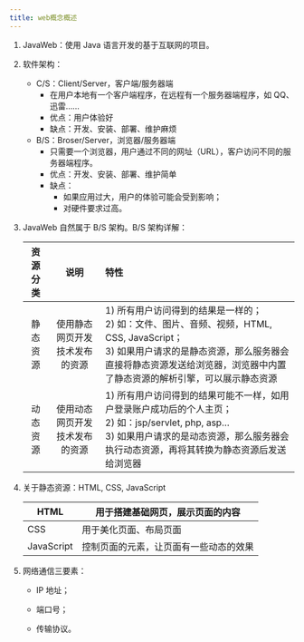 ```yaml
---
title: web概念概述
---
```


1. JavaWeb：使用 Java 语言开发的基于互联网的项目。

2. 软件架构：

    - C/S：Client/Server，客户端/服务器端
        - 在用户本地有一个客户端程序，在远程有一个服务器端程序，如 QQ、迅雷……
        - 优点：用户体验好
        - 缺点：开发、安装、部署、维护麻烦
    - B/S：Broser/Server，浏览器/服务器端
        - 只需要一个浏览器，用户通过不同的网址（URL），客户访问不同的服务器端程序。
        - 优点：开发、安装、部署、维护简单
        - 缺点：
            - 如果应用过大，用户的体验可能会受到影响；
            - 对硬件要求过高。

3. JavaWeb 自然属于 B/S 架构。B/S 架构详解：

    | 资源分类 |              说明              | 特性                                                         |
    | :------: | :----------------------------: | :----------------------------------------------------------- |
    | 静态资源 | 使用静态网页开发技术发布的资源 | 1) 所有用户访问得到的结果是一样的；<br />2) 如：文件、图片、音频、视频，HTML, CSS, JavaScript；<br/>3) 如果用户请求的是静态资源，那么服务器会直接将静态资源发送给浏览器，浏览器中内置了静态资源的解析引擎，可以展示静态资源<br/> |
    | 动态资源 | 使用动态网页开发技术发布的资源 | 1) 所有用户访问得到的结果可能不一样，如用户登录账户成功后的个人主页；<br/>2) 如：jsp/servlet, php, asp…<br/>3) 如果用户请求的是动态资源，那么服务器会执行动态资源，再将其转换为静态资源后发送给浏览器<br/> |

4.  关于静态资源：HTML, CSS, JavaScript

    | HTML       | 用于搭建基础网页，展示页面的内容       |
    | ---------- | -------------------------------------- |
    | CSS        | 用于美化页面、布局页面                 |
    | JavaScript | 控制页面的元素，让页面有一些动态的效果 |

5. 网络通信三要素：

    - IP 地址；

    - 端口号；

    - 传输协议。

    

    
